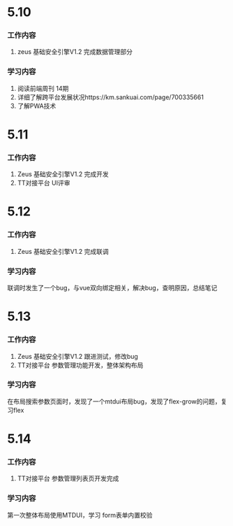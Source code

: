 # 5.10

### 工作内容

1. zeus 基础安全引擎V1.2 完成数据管理部分

### 学习内容

1. 阅读前端周刊 14期
2. 详细了解跨平台发展状况https://km.sankuai.com/page/700335661
3. 了解PWA技术

# 5.11

### 工作内容

1. Zeus 基础安全引擎V1.2 完成开发
2. TT对接平台 UI评审

# 5.12

### 工作内容

1. Zeus 基础安全引擎V1.2 完成联调

### 学习内容

联调时发生了一个bug，与vue双向绑定相关，解决bug，查明原因，总结笔记

# 5.13

### 工作内容

1. Zeus 基础安全引擎V1.2 跟进测试，修改bug
2. TT对接平台 参数管理功能开发，整体架构布局

### 学习内容

在布局搜索参数页面时，发现了一个mtdui布局bug，发现了flex-grow的问题，复习flex

# 5.14

### 工作内容

1. TT对接平台 参数管理列表页开发完成

### 学习内容

第一次整体布局使用MTDUI，学习 form表单内置校验